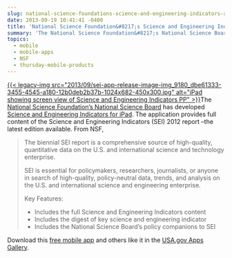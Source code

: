 ```yaml
---
slug: national-science-foundations-science-and-engineering-indicators-app
date: 2013-09-19 10:41:41 -0400
title: 'National Science Foundation&#8217;s Science and Engineering Indicators App'
summary: 'The National Science Foundation&#8217;s National Science Board has developed Science and Engineering Indicators for iPad. The application provides full content of the Science and Engineering Indicators (SEI) 2012 report &#8211;the latest edition available. From NSF, The biennial SEI report is a comprehensive source of high-quality, quantitative'
topics:
  - mobile
  - mobile-apps
  - NSF
  - thursday-mobile-products
---
```


[{{< legacy-img src="2013/09/sei-app-release-image-img\_9180\_dbe61333-3455-4545-a180-12b0deb2b37b-1024x682-450x300.jpg" alt="iPad showing screen view of Science and Engineering Indicators PP" >}}](https://s3.amazonaws.com/digitalgov/_legacy-img/2013/09/sei-app-release-image-img_9180_dbe61333-3455-4545-a180-12b0deb2b37b-1024x682.jpg)The [National Science Foundation&#8217;s National Science Board](http://www.nsf.gov/news/news_summ.jsp?org=NSF&cntn_id=129148) has developed [Science and Engineering Indicators for iPad](http://apps.usa.gov/http://apps.usa.gov/science-engineering-indicators.shtml). The application provides full content of the Science and Engineering Indicators (SEI) 2012 report &#8211;the latest edition available. From NSF,

> The biennial SEI report is a comprehensive source of high-quality, quantitative data on the U.S. and international science and technology enterprise.
> 
> SEI is essential for policymakers, researchers, journalists, or anyone in search of high-quality, policy-neutral data, trends, and analysis on the U.S. and international science and engineering enterprise.
> 
> Key Features:
> 
>   * Includes the full Science and Engineering Indicators content
>   * Includes the digest of key science and engineering indicator
>   * Includes the National Science Board’s policy companions to SEI

Download this [free mobile app](http://apps.usa.gov/http://apps.usa.gov/science-engineering-indicators.shtml) and others like it in the [USA.gov Apps Gallery](http://apps.usa.gov/).